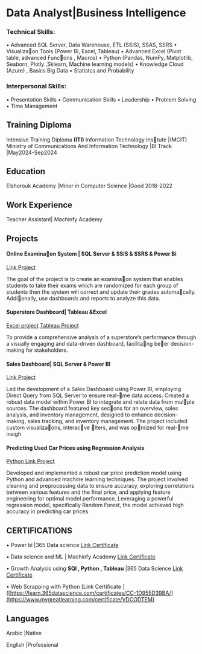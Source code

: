 # Data Analyst|Business Intelligence

### Technical Skills:  
•  Advanced SQL Server, Data Warehouse, ETL (SSIS), SSAS, SSRS 
•  Visualizaon Tools (Power Bi, Excel, Tableau) 
•  Advanced Excel (Pivot table, advanced Funcons , Macros) 
•  Python (Pandas, NumPy, Matplotlib, Seaborn, Plotly ,Sklearn, Machine learning models) 
•  Knowledge Cloud (Azure) , Basics Big Data 
•  Statistcs and Probability
###  Interpersonal Skills:
•  Presentation Skills
•  Communication Skills
•  Leadership
•  Problem Solving
•  Time Management  
## Training Diploma 
Intensive Training Diploma **(ITI)** Information Technology Instute |(MCIT) Ministry of Communications And  Information Technology |BI Track |May2024-Sep2024
## Education
Elshorouk Academy |Minor in Computer Science |Good                                            2018-2022                                                 

## Work Experience
 Teacher Assistant| Machinfy Academy 
## Projects
#### Online Examinaon System | SQL Server & SSIS & SSRS & Power Bi                                
[Link Project](https://github.com/abdelhamedEl3ila/Online-Examination-System-)


The goal of the project is to create an examinaon system that enables students to take their exams which are randomized for each group of students then the system will correct and update their grades automacally. Addionally, use dashboards and reports to analyze this data.  

#### Superstore Dashboard| Tableau &Excel  
[Excel project](https://onedrive.live.com/edit?id=24CB9992031015EC!s410b93ba5d624c359d38f46b72e7d3c8&resid=24CB9992031015EC!s410b93ba5d624c359d38f46b72e7d3c8&cid=24cb9992031015ec&ithint=file%2cxlsx&redeem=aHR0cHM6Ly8xZHJ2Lm1zL3gvYy8yNGNiOTk5MjAzMTAxNWVjL0VicVRDMEZpWFRWTW5UajBhM0xuMDhnQlFKdU9STmM2ZTRkR0VsMERBSGhtalE_ZT1sdjhkblE&migratedtospo=true&wdo=2)
[Tableau Project](https://public.tableau.com/app/profile/abdelhamed.elaila/viz/superstoreDashboard_17210432321320/SuperStoreDashboard)

To provide a comprehensive analysis of a superstore’s performance through a visually engaging and data-driven dashboard, facilitang beer decision-making for stakeholders. 
#### Sales Dashboard| SQL Server &  Power BI
[Link Project](https://shaedu-my.sharepoint.com/personal/319190671_sha_edu_eg/_layouts/15/onedrive.aspx?id=%2Fpersonal%2F319190671%5Fsha%5Fedu%5Feg%2FDocuments%2FSalesDashboard%2Epbix&parent=%2Fpersonal%2F319190671%5Fsha%5Fedu%5Feg%2FDocuments&ga=1)


Led the development of a Sales Dashboard using Power BI, employing Direct Query from SQL Server to ensure real-me data access. Created a robust data model within Power BI to integrate and relate data from mulple sources. The dashboard featured key secons for an overview, sales analysis, and inventory management, designed to enhance decision-making, sales tracking, and inventory management. The project included custom visualizaons, interacve lters, and was opmized for real-me insigh
#### Predicting Used Car Prices using Regression Analysis 
[Python Link Project](https://github.com/abdelhamedEl3ila/car-used-price-prediction-Data-science-project-)

Developed and implemented a robust car price prediction model using Python and advanced machine learning
techniques. The project involved cleaning and preprocessing data to ensure accuracy, exploring correlations between
various features and the final price, and applying feature engineering for optimal model performance. Leveraging a
powerful regression model, specifically Random Forest, the model achieved high accuracy in predicting car prices
## CERTIFICATIONS   
•  Power bi |365 Data science 
[Link Certificate ](https://learn.365datascience.com/certificates/CC-144C730D57/)

•  Data science and ML | Machinfy Academy
[Link Certificate ](https://drive.google.com/file/d/1-UspQFN_Kn95VQx6sTg3nV_Bajv63G2d/view)

• Growth Analysis using **SQl , Python , Tableau** |365 Data Science  [Link Certificate ](https://learn.365datascience.com/certificates/CC-1D955D39BA/)

•  Web Scrapping with Python         [Link Certificate ]([https://learn.365datascience.com/certificates/CC-1D955D39BA/](https://www.mygreatlearning.com/certificate/VDCODTEM)


## Languages 
Arabic |Native 

English |Professional 
